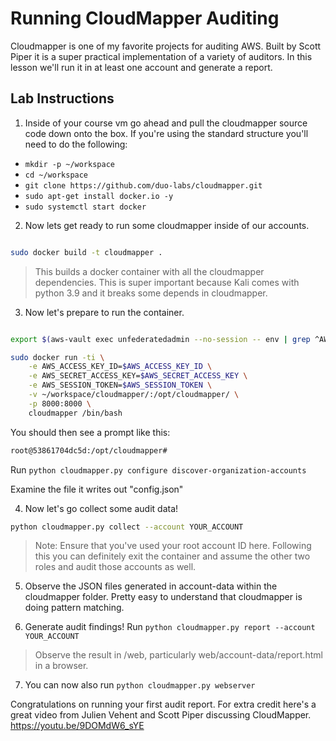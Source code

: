 # Running CloudMapper Auditing

Cloudmapper is one of my favorite projects for auditing AWS.  Built by Scott Piper it is a super practical implementation of a variety of auditors.  In this lesson we'll run it in at least one account and generate a report.  

## Lab Instructions

1. Inside of your course vm go ahead and pull the cloudmapper source code down onto the box.  If you're using the standard structure you'll need to do the following:

* `mkdir -p ~/workspace`
* `cd ~/workspace`
* `git clone https://github.com/duo-labs/cloudmapper.git`
* `sudo apt-get install docker.io -y`
* `sudo systemctl start docker`

2. Now lets get ready to run some cloudmapper inside of our accounts.

```bash

sudo docker build -t cloudmapper .

```

> This builds a docker container with all the cloudmapper dependencies.  This is super important because Kali comes with python 3.9 and it breaks some depends in cloudmapper.

3. Now let's prepare to run the container.

```bash

export $(aws-vault exec unfederatedadmin --no-session -- env | grep ^AWS | xargs) 

sudo docker run -ti \
    -e AWS_ACCESS_KEY_ID=$AWS_ACCESS_KEY_ID \
    -e AWS_SECRET_ACCESS_KEY=$AWS_SECRET_ACCESS_KEY \
    -e AWS_SESSION_TOKEN=$AWS_SESSION_TOKEN \
    -v ~/workspace/cloudmapper/:/opt/cloudmapper/ \
    -p 8000:8000 \
    cloudmapper /bin/bash

```

You should then see a prompt like this:

```bash
root@53861704dc5d:/opt/cloudmapper#
```

Run `python cloudmapper.py configure discover-organization-accounts`

Examine the file it writes out "config.json"

4. Now let's go collect some audit data!
```bash
python cloudmapper.py collect --account YOUR_ACCOUNT
```

> Note: Ensure that you've used your root account ID here.  Following this you can definitely exit the container and assume the other two roles and audit those accounts as well. 

5. Observe the JSON files generated in account-data within the cloudmapper folder.  Pretty easy to understand that cloudmapper is doing pattern matching.

6. Generate audit findings!  Run `python cloudmapper.py report --account YOUR_ACCOUNT`

> Observe the result in /web, particularly web/account-data/report.html in a browser.

7. You can now also run `python cloudmapper.py webserver`

Congratulations on running your first audit report.  For extra credit here's a great video from Julien Vehent and Scott Piper discussing CloudMapper.  https://youtu.be/9DOMdW6_sYE
